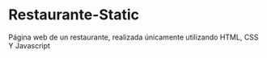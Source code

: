 # Restaurante-Static
Página web de un restaurante, realizada únicamente utilizando HTML, CSS Y Javascript
